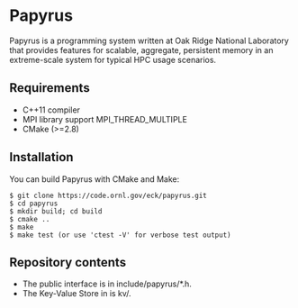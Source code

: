 # Papyrus
Papyrus is a programming system written at Oak Ridge National Laboratory that provides features for scalable, aggregate, persistent memory in an extreme-scale system for typical HPC usage scenarios.

## Requirements

- C++11 compiler
- MPI library support MPI\_THREAD\_MULTIPLE
- CMake (>=2.8)

## Installation

You can build Papyrus with CMake and Make:

    $ git clone https://code.ornl.gov/eck/papyrus.git
    $ cd papyrus
    $ mkdir build; cd build
    $ cmake ..
    $ make
    $ make test (or use 'ctest -V' for verbose test output)

## Repository contents

- The public interface is in include/papyrus/*.h.
- The Key-Value Store in is kv/.
